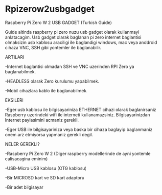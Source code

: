 # Rpizerow2usbgadget
Raspberry Pi Zero W 2 USB GADGET (Turkish Guide)

Guide altinda raspberry pi zero nuzu usb gadget olarak kullanmayi anlatacagim. Usb gadget olarak baglanan pi zero internet baglantisi olmaksizin usb kablosu araciligi ile baglandigi windows, mac veya anddroid cihaza VNC, SSH gibi yontemler ile baglanabilir.

ARTILARI

-Internet baglantisi olmadan SSH ve VNC uzerinden RPI Zero ya baglanabilmek.

-HEADLESS olarak Zero kurulumu yapabilmek.

-Mobil cihazlara kablo ile baglanabilmek.

EKSILERI

-Eger usb kablosu ile bilgisayariniza ETHERNET cihazi olarak baglanirsaniz Raspberry uzerindeki wifi ile interneti kullanamazsiniz. Bilgisayarinizdan Internet paylasimini acmaniz gerekli.

-Eger USB ile bilgisayariniza veya baska bir cihaza baglayip baglanmaniz onem arz etmiyorsa yapmaniz gerekli degil.

NELER GEREKLI?

-Raspberry Pi Zero W 2 (Diger raspberry modellerinde de ayni yontemle calisacagina eminim)

-USB-Micro USB kablosu (OTG kablosu)

-Bir MICROSD kart ve SD kart adaptoru

-Bir adet bilgisayar
